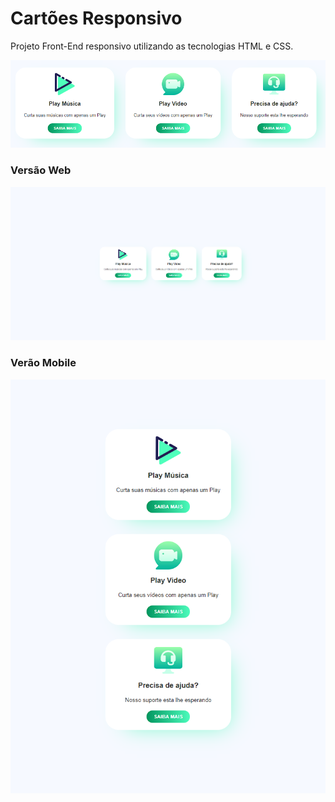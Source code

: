 # Cartões Responsivo


Projeto Front-End responsivo utilizando as tecnologias HTML e CSS.

![logo](./assets/paineis-logo.PNG)

### Versão Web

![Web-Version](./assets/Versao-web.PNG)

### Verão Mobile

![mobile-Version](./assets/Versao-mobile.PNG)